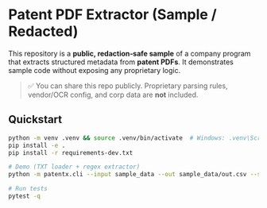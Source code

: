 # Patent PDF Extractor (Sample / Redacted)

This repository is a **public, redaction‑safe sample** of a company program that extracts
structured metadata from **patent PDFs**. It demonstrates sample code without exposing any proprietary logic.

> ✅ You can share this repo publicly. Proprietary parsing rules, vendor/OCR config, and corp data are **not** included.

## Quickstart
```bash
python -m venv .venv && source .venv/bin/activate  # Windows: .venv\Scripts\activate
pip install -e .
pip install -r requirements-dev.txt

# Demo (TXT loader + regex extractor)
python -m patentx.cli --input sample_data --out sample_data/out.csv --sink csv

# Run tests
pytest -q
```
